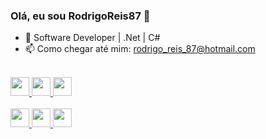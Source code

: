 ### Olá, eu sou RodrigoReis87 👋

- 🔭 Software Developer | .Net | C#
- 📫 Como chegar até mim: rodrigo_reis_87@hotmail.com

<br>
<div align="left">
  
  <a href= "https://www.linkedin.com/in/rodrigo-reis-555113119/">
  <image height="30em" src="https://img.shields.io/badge/LinkedIn-0077B5?style=for-the-badge&logo=linkedin&logoColor=white">
    
  <a href= "#">
  <image height="30em" src="https://img.shields.io/badge/Instagram-E4405F?style=for-the-badge&logo=instagram&logoColor=white">
    
  <a href= "https://github.com/RodrigoReis87">
  <image height="30em" src="https://img.shields.io/badge/GitHub-100000?style=for-the-badge&logo=github&logoColor=white">    
</div>
<br>
<div align="left">
  
  <image height="30em" src="https://img.shields.io/badge/C%23-239120?style=for-the-badge&logo=c-sharp&logoColor=white">
     
  <image height="30em" src="https://img.shields.io/badge/.NET-5C2D91?style=for-the-badge&logo=.net&logoColor=white">
    
  <image height="30em" src="https://img.shields.io/badge/MySQL-00000F?style=for-the-badge&logo=mysql&logoColor=white">
    
</div>
